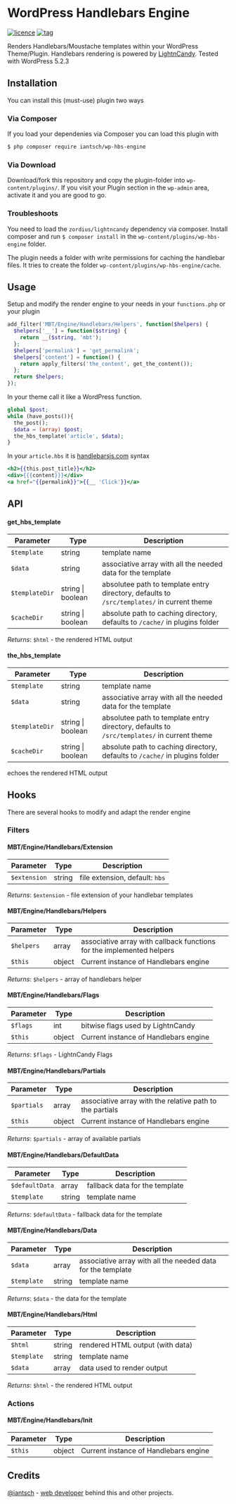 # WordPress Handlebars Engine

[![licence](https://img.shields.io/badge/licence-MIT-blue.svg?style=flat-square)]() [![tag](https://img.shields.io/badge/tag-v0.0.1-lightgrey.svg?style=flat-square)]()

Renders Handlebars/Moustache templates within your WordPress Theme/Plugin. Handlebars rendering is powered by [LightnCandy](https://github.com/zordius/lightncandy). Tested with WordPress 5.2.3

## Installation
You can install this (must-use) plugin two ways

### Via Composer

If you load your dependenies via Composer you can load this plugin with

```sh
$ php composer require iantsch/wp-hbs-engine
```

### Via Download

Download/fork this repository and copy the plugin-folder into `wp-content/plugins/`.
If you visit your Plugin section in the `wp-admin` area, activate it and you are good to go.

### Troubleshoots

You need to load the `zordius/lightncandy` dependency via composer. Install composer and run `$ composer install` in the `wp-content/plugins/wp-hbs-engine` folder.

The plugin needs a folder with write permissions for caching the handlebar files. It tries to create the folder `wp-content/plugins/wp-hbs-engine/cache`.

## Usage

Setup and modify the render engine to your needs in your ``functions.php`` or your plugin

```php
add_filter('MBT/Engine/Handlebars/Helpers', function($helpers) {
  $helpers['__'] = function($string) {
    return __($string, 'mbt');
  };
  $helpers['permalink'] = 'get_permalink';
  $helpers['content'] = function() {
    return apply_filters('the_content', get_the_content());
  };
  return $helpers;
});
```

In your theme call it like a WordPress function.

```php
global $post;
while (have_posts()){
  the_post();
  $data = (array) $post;
  the_hbs_template('article', $data);
}
```

In your ``article.hbs`` it is [handlebarsjs.com](https://handlebarsjs.com) syntax

```hbs
<h2>{{this.post_title}}</h2>
<div>{{{content}}}</div>
<a href="{{permalink}}">{{__ 'Click'}}</a>
```

## API

#### get_hbs_template
| Parameter | Type | Description |
|---|---|---|
| ``$template`` | string | template name |
| ``$data`` | string | associative array with all the needed data for the template |
| ``$templateDir`` | string \| boolean | absolutee path to template entry directory, defaults to ``/src/templates/`` in current theme |
| ``$cacheDir`` | string \| boolean | absolute path to caching directory, defaults to ``/cache/`` in plugins folder |
*Returns*: ``$html`` - the rendered HTML output

#### the_hbs_template
| Parameter | Type | Description |
|---|---|---|
| ``$template`` | string | template name |
| ``$data`` | string | associative array with all the needed data for the template |
| ``$templateDir`` | string \| boolean | absolutee path to template entry directory, defaults to ``/src/templates/`` in current theme |
| ``$cacheDir`` | string \| boolean | absolute path to caching directory, defaults to ``/cache/`` in plugins folder |
echoes the rendered HTML output
## Hooks

There are several hooks to modify and adapt the render engine

### Filters

#### MBT/Engine/Handlebars/Extension
| Parameter | Type | Description |
|---|---|---|
| ``$extension`` | string | file extension, default: ``hbs`` |
*Returns*: ``$extension`` - file extension of your handlebar templates
#### MBT/Engine/Handlebars/Helpers
| Parameter | Type | Description |
|---|---|---|
| ``$helpers`` | array | associative array with callback functions for the implemented helpers |
| ``$this`` | object | Current instance of Handlebars engine |
*Returns*: ``$helpers`` - array of handlebars helper
#### MBT/Engine/Handlebars/Flags
| Parameter | Type | Description |
|---|---|---|
| ``$flags`` | int | bitwise flags used by LightnCandy |
| ``$this`` | object | Current instance of Handlebars engine |
*Returns*: ``$flags`` - LightnCandy Flags
#### MBT/Engine/Handlebars/Partials
| Parameter | Type | Description |
|---|---|---|
| ``$partials`` | array | associative array with the relative path to the partials |
| ``$this`` | object | Current instance of Handlebars engine |
*Returns*: ``$partials`` - array of available partials
#### MBT/Engine/Handlebars/DefaultData
| Parameter | Type | Description |
|---|---|---|
| ``$defaultData`` | array | fallback data for the template |
| ``$template`` | string | template name |
*Returns*: ``$defaultData`` - fallback data for the template
#### MBT/Engine/Handlebars/Data
| Parameter | Type | Description |
|---|---|---|
| ``$data`` | array | associative array with all the needed data for the template |
| ``$template`` | string | template name |
*Returns*: ``$data`` - the data for the template
#### MBT/Engine/Handlebars/Html
| Parameter | Type | Description |
|---|---|---|
| ``$html`` | string | rendered HTML output (with data) |
| ``$template`` | string | template name |
| ``$data`` | array | data used to render output |
*Returns*: ``$html`` - the rendered HTML output

### Actions

#### MBT/Engine/Handlebars/Init
| Parameter | Type | Description |
|---|---|---|
| ``$this`` | object | Current instance of Handlebars engine |

## Credits
[@iantsch](https://twitter.com/iantsch) - [web developer](https://mbt.wien) behind this and other projects.
